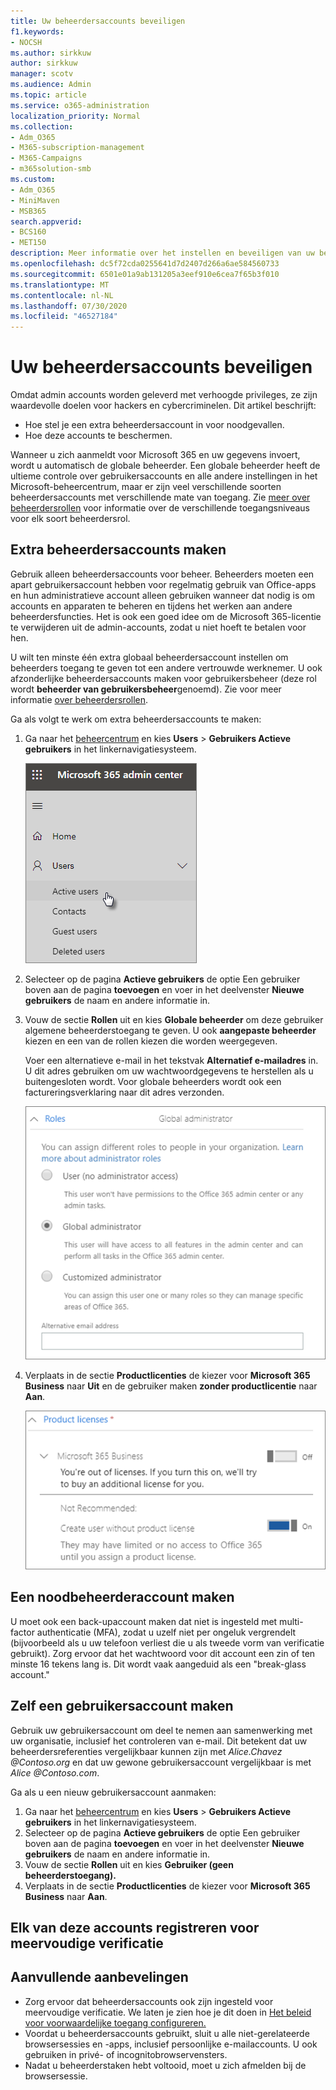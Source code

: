 ```yaml
---
title: Uw beheerdersaccounts beveiligen
f1.keywords:
- NOCSH
ms.author: sirkkuw
author: sirkkuw
manager: scotv
ms.audience: Admin
ms.topic: article
ms.service: o365-administration
localization_priority: Normal
ms.collection:
- Adm_O365
- M365-subscription-management
- M365-Campaigns
- m365solution-smb
ms.custom:
- Adm_O365
- MiniMaven
- MSB365
search.appverid:
- BCS160
- MET150
description: Meer informatie over het instellen en beveiligen van uw beheerdersaccounts.
ms.openlocfilehash: dc5f72cda0255641d7d2407d266a6ae584560733
ms.sourcegitcommit: 6501e01a9ab131205a3eef910e6cea7f65b3f010
ms.translationtype: MT
ms.contentlocale: nl-NL
ms.lasthandoff: 07/30/2020
ms.locfileid: "46527184"
---
```

# <a name="protect-your-administrator-accounts"></a>Uw beheerdersaccounts beveiligen

Omdat admin accounts worden geleverd met verhoogde privileges, ze zijn waardevolle doelen voor hackers en cybercriminelen. Dit artikel beschrijft:

- Hoe stel je een extra beheerdersaccount in voor noodgevallen.
- Hoe deze accounts te beschermen.
 
Wanneer u zich aanmeldt voor Microsoft 365 en uw gegevens invoert, wordt u automatisch de globale beheerder. Een globale beheerder heeft de ultieme controle over gebruikersaccounts en alle andere instellingen in het Microsoft-beheercentrum, maar er zijn veel verschillende soorten beheerdersaccounts met verschillende mate van toegang. Zie [meer over beheerdersrollen](https://docs.microsoft.com/office365/admin/add-users/about-admin-roles) voor informatie over de verschillende toegangsniveaus voor elk soort beheerdersrol.


## <a name="create-additional-admin-accounts"></a>Extra beheerdersaccounts maken

Gebruik alleen beheerdersaccounts voor beheer. Beheerders moeten een apart gebruikersaccount hebben voor regelmatig gebruik van Office-apps en hun administratieve account alleen gebruiken wanneer dat nodig is om accounts en apparaten te beheren en tijdens het werken aan andere beheerdersfuncties. Het is ook een goed idee om de Microsoft 365-licentie te verwijderen uit de admin-accounts, zodat u niet hoeft te betalen voor hen.

U wilt ten minste één extra globaal beheerdersaccount instellen om beheerders toegang te geven tot een andere vertrouwde werknemer. U ook afzonderlijke beheerdersaccounts maken voor gebruikersbeheer (deze rol wordt **beheerder van gebruikersbeheer**genoemd). Zie voor meer informatie [over beheerdersrollen](https://docs.microsoft.com/office365/admin/add-users/about-admin-roles).

Ga als volgt te werk om extra beheerdersaccounts te maken:

 1. Ga naar het <a href="https://go.microsoft.com/fwlink/p/?linkid=837890" target="_blank">beheercentrum</a> en kies **Users** \> **Gebruikers Actieve gebruikers** in het linkernavigatiesysteem.

    ![Gebruikers kiezen en vervolgens actieve gebruikers in het linkernavigatiesysteem](../media/Activeusers.png)

2. Selecteer op de pagina **Actieve gebruikers** de optie Een gebruiker boven aan de pagina **toevoegen** en voer in het deelvenster **Nieuwe gebruikers** de naam en andere informatie in.
3. Vouw de sectie **Rollen** uit en kies **Globale beheerder** om deze gebruiker algemene beheerderstoegang te geven. U ook **aangepaste beheerder** kiezen en een van de rollen kiezen die worden weergegeven.

    Voer een alternatieve e-mail in het tekstvak **Alternatief e-mailadres** in. U dit adres gebruiken om uw wachtwoordgegevens te herstellen als u buitengesloten wordt. Voor globale beheerders wordt ook een factureringsverklaring naar dit adres verzonden.

    ![De beheerdersrol kiezen](../media/adminroles.png)
    
4. Verplaats in de sectie **Productlicenties** de kiezer voor **Microsoft 365 Business** naar **Uit** en de gebruiker maken **zonder productlicentie** naar **Aan**.

    ![Kies de productlicentie](../media/productlicense.png)

## <a name="create-an-emergency-admin-account"></a>Een noodbeheerderaccount maken

U moet ook een back-upaccount maken dat niet is ingesteld met multi-factor authenticatie (MFA), zodat u uzelf niet per ongeluk vergrendelt (bijvoorbeeld als u uw telefoon verliest die u als tweede vorm van verificatie gebruikt). Zorg ervoor dat het wachtwoord voor dit account een zin of ten minste 16 tekens lang is. Dit wordt vaak aangeduid als een "break-glass account."

## <a name="create-a-user-account-for-yourself"></a>Zelf een gebruikersaccount maken

Gebruik uw gebruikersaccount om deel te nemen aan samenwerking met uw organisatie, inclusief het controleren van e-mail. Dit betekent dat uw beheerdersreferenties vergelijkbaar kunnen zijn met *Alice.Chavez <span></span> @Contoso.org* en dat uw gewone gebruikersaccount vergelijkbaar is met *Alice <span></span> @Contoso.com*.

Ga als u een nieuw gebruikersaccount aanmaken:
1. Ga naar het <a href="https://go.microsoft.com/fwlink/p/?linkid=837890" target="_blank">beheercentrum</a> en kies **Users** \> **Gebruikers Actieve gebruikers** in het linkernavigatiesysteem.
2. Selecteer op de pagina **Actieve gebruikers** de optie Een gebruiker boven aan de pagina **toevoegen** en voer in het deelvenster **Nieuwe gebruikers** de naam en andere informatie in.
3. Vouw de sectie **Rollen** uit en kies **Gebruiker (geen beheerderstoegang).**
1. Verplaats in de sectie **Productlicenties** de kiezer voor **Microsoft 365 Business** naar **Aan**. 

## <a name="register-each-of-these-accounts-for-multi-factor-authentication"></a>Elk van deze accounts registreren voor meervoudige verificatie


## <a name="additional-recommendations"></a>Aanvullende aanbevelingen

- Zorg ervoor dat beheerdersaccounts ook zijn ingesteld voor meervoudige verificatie. We laten je zien hoe je dit doen in [Het beleid voor voorwaardelijke toegang configureren.](m365-campaigns-conditional-access.md)
- Voordat u beheerdersaccounts gebruikt, sluit u alle niet-gerelateerde browsersessies en -apps, inclusief persoonlijke e-mailaccounts. U ook gebruiken in privé- of incognitobrowservensters.
- Nadat u beheerderstaken hebt voltooid, moet u zich afmelden bij de browsersessie.
